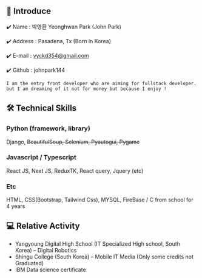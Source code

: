 ## 👋 Introduce 
✔️ Name : 박영환 Yeonghwan Park (John Park)

✔️ Address : Pasadena, Tx (Born in Korea)

✔️ E-mail : vyckd354@gmail.com

✔️ Github : johnpark144

``` 
I am the entry front developer who are aiming for fullstack developer.
but I am dreaming of it not for money but because I enjoy !

```
## 🛠 Technical Skills
### Python (framework, library)
Django, <strike>BeautifulSoup, Selenium, Pyautogui, Pygame </strike>

### Javascript / Typescript
React JS, Next JS, ReduxTK, React query, Jquery (etc)

### Etc
HTML, CSS(Bootstrap, Tailwind Css), MYSQL, FireBase
/ C from school for 4 years

## 💻 Relative Activity
* Yangyoung Digital High School  (IT Specialized High school, South Korea) – Digital Robotics
* Shingu College (South Korea) – Mobile IT Media (Only some credits not Graduated)
* IBM Data science certificate
